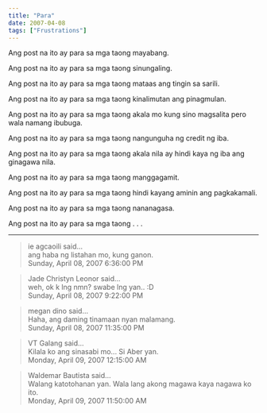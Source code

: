 ```yaml
---
title: "Para"
date: 2007-04-08
tags: ["Frustrations"]
---
```


Ang post na ito ay para sa mga taong mayabang.

Ang post na ito ay para sa mga taong sinungaling.

Ang post na ito ay para sa mga taong mataas ang tingin sa sarili.

Ang post na ito ay para sa mga taong kinalimutan ang pinagmulan.

Ang post na ito ay para sa mga taong akala mo kung sino magsalita pero wala namang ibubuga.

Ang post na ito ay para sa mga taong nangunguha ng credit ng iba.

Ang post na ito ay para sa mga taong akala nila ay hindi kaya ng iba ang ginagawa nila.

Ang post na ito ay para sa mga taong manggagamit.

Ang post na ito ay para sa mga taong hindi kayang aminin ang pagkakamali.

Ang post na ito ay para sa mga taong nananagasa.

Ang post na ito ay para sa mga taong . . .

---

> ie agcaoili said...  
> ang haba ng listahan mo, kung ganon.  
> Sunday, April 08, 2007 6:36:00 PM 

> Jade Christyn Leonor said...  
> weh, ok k lng nmn? swabe lng yan.. :D  
> Sunday, April 08, 2007 9:22:00 PM 

> megan dino said...  
> Haha, ang daming tinamaan nyan malamang.  
> Sunday, April 08, 2007 11:35:00 PM 

> VT Galang said...  
> Kilala ko ang sinasabi mo... Si Aber yan.  
> Monday, April 09, 2007 12:15:00 AM 

> Waldemar Bautista said...  
> Walang katotohanan yan. Wala lang akong magawa kaya nagawa ko ito.  
> Monday, April 09, 2007 11:50:00 AM 